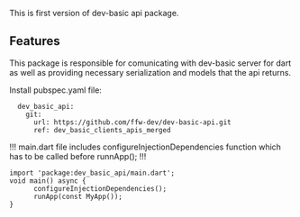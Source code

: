 <!-- 
This README describes the package. If you publish this package to pub.dev,
this README's contents appear on the landing page for your package.

For information about how to write a good package README, see the guide for
[writing package pages](https://dart.dev/guides/libraries/writing-package-pages). 

For general information about developing packages, see the Dart guide for
[creating packages](https://dart.dev/guides/libraries/create-library-packages)
and the Flutter guide for
[developing packages and plugins](https://flutter.dev/developing-packages). 
-->

This is first version of dev-basic api package.

## Features

This package is responsible for comunicating with dev-basic server for dart as well as providing necessary serialization and models that the api returns.

Install pubspec.yaml file:
```
  dev_basic_api:
    git:
      url: https://github.com/ffw-dev/dev-basic-api.git
      ref: dev_basic_clients_apis_merged
```


!!! main.dart file includes configureInjectionDependencies function which has to be called before runnApp(); !!!

```
import 'package:dev_basic_api/main.dart';
void main() async {
      configureInjectionDependencies();
      runApp(const MyApp());
}

